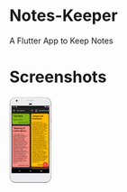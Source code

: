 # Notes-Keeper
A Flutter App to Keep Notes

# Screenshots
![750x1500](https://github.com/testuser2212/test-project/blob/master/screenshots/device-2020-09-08-200159.png)


